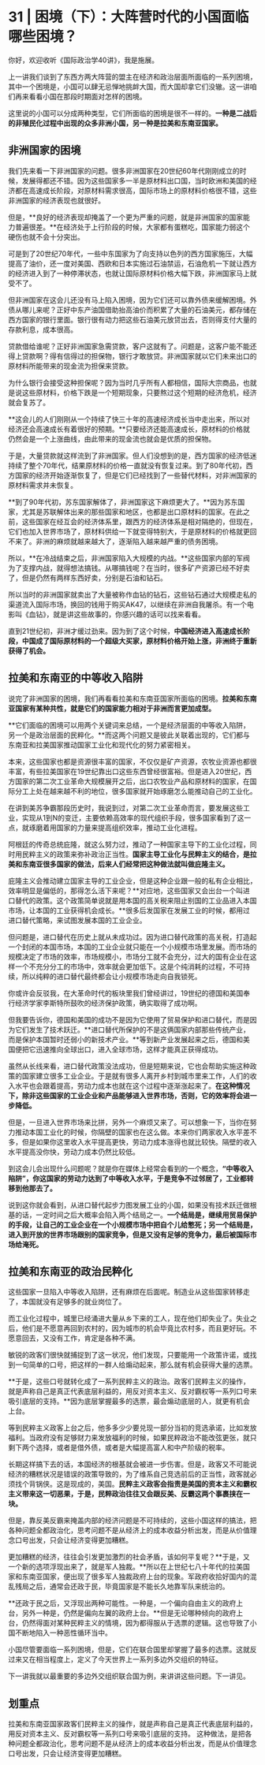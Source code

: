 # 31 | 困境（下）：大阵营时代的小国面临哪些困境？

你好，欢迎收听《国际政治学40讲》，我是施展。

上一讲我们谈到了东西方两大阵营的盟主在经济和政治层面所面临的一系列困境，其中一个困境是，小国可以肆无忌惮地挑衅大国，而大国却拿它们没辙。这一讲咱们再来看看小国在那段时期面对怎样的困境。

这里说的小国可以分成两种类型，它们所面临的困境是很不一样的。**一种是二战后的非殖民化过程中出现的众多非洲小国，另一种是拉美和东南亚国家。**

## 非洲国家的困境

我们先来看一下非洲国家的问题。很多非洲国家在20世纪60年代刚刚成立的时候，发展得都还不错。因为这些国家多一半是原材料出口国，当时欧洲和美国的经济都在高速成长阶段，对原材料需求很高，国际市场上的原材料价格很不错，这些非洲国家的经济表现也就很好。

但是，**良好的经济表现却掩盖了一个更为严重的问题，就是非洲国家的国家能力普遍很差。**在经济处于上行阶段的时候，大家都有蛋糕吃，国家能力弱这个硬伤也就不会十分突出。

可是到了20世纪70年代，一些中东国家为了向支持以色列的西方国家施压，大幅提高了油价，还一度对美国、西欧和日本实施过石油禁运，石油危机一下就让西方的经济进入到了一种停滞状态，也就让国际原材料价格大幅下跌，非洲国家马上就受不了。

但非洲国家在这会儿还没有马上陷入困境，因为它们还可以靠外债来缓解困境。外债从哪儿来呢？正好中东产油国借助抬高油价而积累了大量的石油美元，都存储在西方国家的银行里面。银行很有动力把这些石油美元放贷出去，否则得支付大量的存款利息，成本很高。

贷款借给谁呢？正好非洲国家急需贷款，客户这就有了。问题是，这客户能不能还得上贷款啊？得有信得过的担保物，银行才敢放贷。非洲国家就以它们未来出口的原材料所能带来的现金流为担保来贷款。

为什么银行会接受这种担保呢？因为当时几乎所有人都相信，国际大宗商品，也就是说这些原材料，价格下跌是一个短期现象，只要熬过这个短期的经济危机，经济就会复苏了。

**这会儿的人们刚刚从一个持续了快三十年的高速经济成长当中走出来，所以对经济还会高速成长有着很好的预期。**只要经济还能高速成长，原材料的价格就仍然会是一个上涨曲线，由此带来的现金流也就会是优质的担保物。

于是，大量贷款就这样流到了非洲国家。但人们没想到的是，西方国家的经济低迷持续了整个70年代，结果原材料的价格一直就没有恢复过来。到了80年代初，西方国家的经济开始逐渐恢复了，但是它们已经找到了一些替代材料，对非洲国家的原材料需求并未恢复。

**到了90年代初，苏东国家解体了，非洲国家这下麻烦更大了。**因为苏东国家，尤其是苏联解体出来的那些国家和地区，也都是出口原材料的国家。在此之前，这些国家在经互会的经济体系里，跟西方的经济体系是相对隔绝的，但现在，它们也加入世界市场了，原材料供给一下就变得特别大，于是原材料的价格就更回不来了。非洲的麻烦就越来越大了，逐渐陷入越来越严重的债务困境。

所以，**在冷战结束之后，非洲国家陷入大规模的内战。**这些国家内部的军阀为了支撑内战，就得想法搞钱。从哪搞钱呢？在当时，很多矿产资源已经不好卖了，但是仍然有两样东西好卖，分别是石油和钻石。

所以当时的非洲国家就卖出了大量被称作血钻的钻石，这些钻石通过大规模走私的渠道流入国际市场，换回的钱用于购买AK47，以继续在非洲自我屠杀。有一个电影叫《血钻》，就是讲这些故事的，你感兴趣的话可以找来看看。

直到21世纪初，非洲才缓过劲来。因为到了这个时候，**中国经济进入高速成长阶段，中国成了国际原材料的一个超级大买家，原材料价格开始上涨，非洲终于重新获得了机会。**

## 拉美和东南亚的中等收入陷阱

说完了非洲国家的困境，我们再看看拉美和东南亚国家所面临的困境。**拉美和东南亚国家有某种共性，就是它们的国家能力相对于非洲而言更加成型。**

**它们面临的困境可以用两个关键词来总结，一个是经济层面的中等收入陷阱，另一个是政治层面的民粹化。**而这两个问题又是彼此关联着出现的，它们都与东南亚和拉美国家推动国家工业化和现代化的努力紧密相关。

本来，这些国家也都是资源很丰富的国家，不仅仅是矿产资源，农牧业资源也都很丰富，有些拉美国家在19世纪靠出口这些东西曾经很富裕。但是进入20世纪，西方国家的第二次工业革命大规模展开之后，出口农牧业产品和原材料的国家，在国际分工上处在越来越不利的地位，很多国家就开始琢磨怎么能推动自己的工业化。

在讲到美苏争霸那段历史时，我说到过，对第二次工业革命而言，要发展这些工业，实现从1到N的变迁，主要依赖高效率的现代组织手段，很多国家看到了这一点，就琢磨着用国家的力量来提高组织效率，推动工业化进程。

阿根廷的传奇总统庇隆，就这么努力过，推动了一种国家主导下的工业化过程，同时用民粹主义的政策来弥补政治正当性。**国家主导工业化与民粹主义的结合，是拉美和东南亚很多国家的做法，后来人们经常把这种做法就叫做庇隆主义。**

庇隆主义会推动建立国家主导的工业企业，但是这种企业跟一般的私有企业相比，效率明显是偏低的，那得怎么活下来呢？**对应地，这些国家又会出台一个叫进口替代的政策。这个政策简单说就是用本国的高关税来阻止别国的工业品进入本国市场，让本国的工业获得机会成长。**很多后发国家在发展工业的时候，都用过进口替代策略，来试图发展本国的工业企业。

但问题是，进口替代在历史上就从未成功过。因为进口替代政策的高关税，打造起一个封闭的本国市场，本国的工业企业就只能在一个小规模市场里发展。而市场的规模决定了市场的效率，市场规模小，市场分工就不会充分，过大的国有企业在这样一个不充分分工的市场中，效率就会更加低下。这是个纯消耗的过程，不可持续，所以纯粹的进口替代最终都会让小规模市场走向自我锁死。

你或许会反驳我，在大革命时代的板块里我们曾经讲过，19世纪的德国和美国奉行经济学家李斯特所鼓吹的经济保护政策，确实取得了成功啊。

但我要告诉你，德国和美国的成功不是因为它使用了贸易保护和进口替代，而是因为它们发生了技术跃迁。**进口替代所保护的不是这俩国家内部那些传统产业，而是保护本国暂时还弱小的新技术产业。**等到新产业发展起来之后，德国和美国便把它迅速推向全球出口，进入全球市场，这样才能真正获得成功。

虽然从长线来看，进口替代政策没法成功，但是短期来说，它也会帮助实施这种政策的国家建立很多工业企业。于是就有很多人离开乡村到城市里来工作，人们的收入水平也会跟着提高，劳动力成本也就在这个过程中逐渐涨起来了。**在这种情况下，除非这些国家的工业企业和产品能够进入世界市场，否则，它的效率将会进一步降低。**

但是，一旦进入世界市场来比拼，另外一个麻烦又来了。可以想象一下，当你在努力推动本国工业化的时候，你隔壁的国家也在这么做。本来你们两家收入水平差不多，但是如果你这里收入水平提高更快，劳动力成本涨得也就比较快。隔壁的收入水平提高没你快，劳动力成本仍然比较低。

到这会儿会出现什么问题呢？就是你在媒体上经常会看到的一个概念，**“中等收入陷阱”，你这国家的劳动力达到了中等收入水平，于是竞争不过邻居了，工业都转移到他那去了。**

说到这你就会看到，从进口替代起步力图发展工业的小国，如果没有技术跃迁做根基的话，一定时间之后大概率会陷入两个结局之一。**一个结局是，继续用贸易保护的手段，让自己的工业企业在一个小规模市场中把自个儿给憋死；另一个结局是，进入到开放的世界市场跟别的国家竞争，但是又没有足够的竞争力，最后被国际市场给淹死。**

## 拉美和东南亚的政治民粹化

这些国家一旦陷入中等收入陷阱，还有麻烦在后面呢。制造业从这些国家转移走了，本国就没有足够多的就业岗位了。

而工业化过程中，城里已经涌进大量从乡下来的工人，现在他们却失业了。失业之后，他们是不愿意再回到农村的，因为城市的机会毕竟比农村多，而且更好玩。不愿意回去，又没有工作，肯定是各种不满。

敏锐的政客们很快就捕捉到了这一状况，他们发现，只要能用一个政策许诺，或找到一句简单的口号，把这样的一群人给煽动起来，那么就有机会获得大量的选票。

**于是，这些口号就转化成了一系列民粹主义的政治。政客们民粹主义的操作，就是声称自己是真正代表底层利益的，用反对资本主义、反对霸权等一系列口号来吸引底层的支持。**因为底层掌握最多的选票，最会煽动底层的人，就更有机会上台。

等到民粹主义政客上台之后，他多多少少要兑现一部分当初的竞选承诺，比如发放福利。当政府没有足够财力来发放福利的时候，如果民粹政治不能改弦更张，就只剩下两个选择，或者是借外债，或者是大幅提高富人和中产阶级的税率。

长期这样搞下去的话，本国经济的根基就会被进一步伤害。但是，政客又不可能说经济的糟糕状况是错误的政策导致的，为了维系自己竞选前后的正当性，政客就必须找个背锅侠。这是现成的，美国。**民粹主义政客会指责是美国的资本主义和霸权主义带来这一切恶果，于是，民粹政治往往又会跟反美、反霸这两个事裹挟在一块。**

但是，靠反美反霸来掩盖内部的经济问题是不可持续的，这些小国这样的搞法，把各种问题全都政治化，思考问题不是从经济上的成本收益分析出发，而是从价值理念口号出发，只会让经济变得更加糟糕。

更加糟糕的经济，往往会引发更加激烈的社会矛盾，该如何平复呢？**于是，又一个新的选项浮现出来了，就是军人独裁。**所以在上世纪七八十年代的拉美国家和东南亚国家，便出现了很多军人独裁政府上台的现象。军政府收拾好国内的混乱残局之后，通常会还政于民，毕竟国家是不能长久地靠军队来统治的。

**还政于民之后，又浮现出两种可能性。一种是，一个偏向自由主义的政府上台，另外一种是，仍然是偏向左翼的政府上台。**但是无论哪种倾向的政府上台，仍然得面对某种民粹主义的情境，因为都得服从于选票的逻辑。这也导致了小国不断地陷入一种恶性循环当中。

小国尽管要面临一系列困境，但是，它们在联合国里却掌握了最多的选票。这就反过来又在相当程度上，定义了今天世界上一系列多边外交组织的特征。

下一讲我就以最重要的多边外交组织联合国为例，来讲讲这些问题。下一讲见。


## 划重点

拉美和东南亚国家政客们民粹主义的操作，就是声称自己是真正代表底层利益的，用反对资本主义、反对霸权等一系列口号来吸引底层的支持。 这种做法，是把各种问题全都政治化，思考问题不是从经济上的成本收益分析出发，而是从价值理念口号出发，只会让经济变得更加糟糕。

